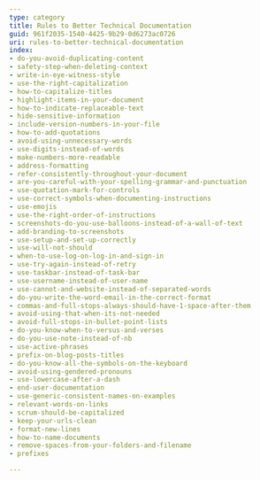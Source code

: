 ```yaml
---
type: category
title: Rules to Better Technical Documentation
guid: 961f2035-1540-4425-9b29-0d6273ac0726
uri: rules-to-better-technical-documentation
index:
- do-you-avoid-duplicating-content
- safety-step-when-deleting-context
- write-in-eye-witness-style
- use-the-right-capitalization
- how-to-capitalize-titles
- highlight-items-in-your-document
- how-to-indicate-replaceable-text
- hide-sensitive-information
- include-version-numbers-in-your-file
- how-to-add-quotations
- avoid-using-unnecessary-words
- use-digits-instead-of-words
- make-numbers-more-readable
- address-formatting
- refer-consistently-throughout-your-document
- are-you-careful-with-your-spelling-grammar-and-punctuation
- use-quotation-mark-for-controls
- use-correct-symbols-when-documenting-instructions
- use-emojis
- use-the-right-order-of-instructions
- screenshots-do-you-use-balloons-instead-of-a-wall-of-text
- add-branding-to-screenshots
- use-setup-and-set-up-correctly
- use-will-not-should
- when-to-use-log-on-log-in-and-sign-in
- use-try-again-instead-of-retry
- use-taskbar-instead-of-task-bar
- use-username-instead-of-user-name
- use-cannot-and-website-instead-of-separated-words
- do-you-write-the-word-email-in-the-correct-format
- commas-and-full-stops-always-should-have-1-space-after-them
- avoid-using-that-when-its-not-needed
- avoid-full-stops-in-bullet-point-lists
- do-you-know-when-to-versus-and-verses
- do-you-use-note-instead-of-nb
- use-active-phrases
- prefix-on-blog-posts-titles
- do-you-know-all-the-symbols-on-the-keyboard
- avoid-using-gendered-pronouns
- use-lowercase-after-a-dash
- end-user-documentation
- use-generic-consistent-names-on-examples
- relevant-words-on-links
- scrum-should-be-capitalized
- keep-your-urls-clean
- format-new-lines
- how-to-name-documents
- remove-spaces-from-your-folders-and-filename
- prefixes

---
```

